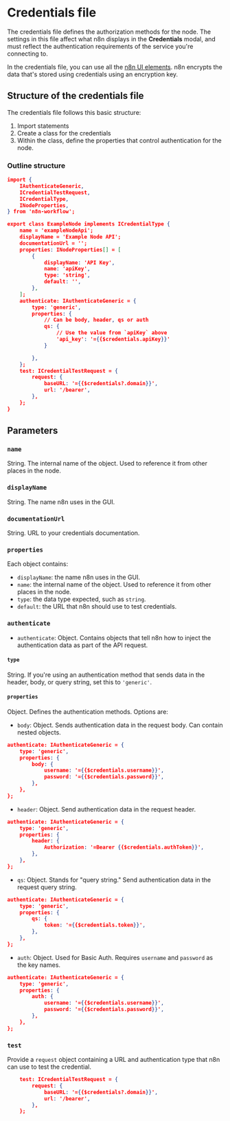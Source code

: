# Credentials file
The credentials file defines the authorization methods for the node. The settings in this file affect what n8n displays in the **Credentials** modal, and must reflect the authentication requirements of the service you're connecting to.

In the credentials file, you can use all the [n8n UI elements](https://docs.n8n.io/integrations/creating-nodes/build/reference/ui-elements/). n8n encrypts the data that's stored using credentials using an encryption key.

## Structure of the credentials file

The credentials file follows this basic structure:

1. Import statements
2. Create a class for the credentials
3. Within the class, define the properties that control authentication for the node.

### Outline structure

```json
import {
	IAuthenticateGeneric,
	ICredentialTestRequest,
	ICredentialType,
	INodeProperties,
} from 'n8n-workflow';

export class ExampleNode implements ICredentialType {
	name = 'exampleNodeApi';
	displayName = 'Example Node API';
	documentationUrl = '';
	properties: INodeProperties[] = [
		{
			displayName: 'API Key',
			name: 'apiKey',
			type: 'string',
			default: '',
		},
	];
	authenticate: IAuthenticateGeneric = {
		type: 'generic',
		properties: {
    		// Can be body, header, qs or auth
			qs: {
        		// Use the value from `apiKey` above
				'api_key': '={{$credentials.apiKey}}'
			}

		},
	};
	test: ICredentialTestRequest = {
		request: {
			baseURL: '={{$credentials?.domain}}',
			url: '/bearer',
		},
	};
}
```

## Parameters

### `name`

String. The internal name of the object. Used to reference it from other places in the node.

### `displayName`

String. The name n8n uses in the GUI.

### `documentationUrl`

String. URL to your credentials documentation.

### `properties`

Each object contains:

- `displayName`: the name n8n uses in the GUI.
- `name`: the internal name of the object. Used to reference it from other places in the node.
- `type`: the data type expected, such as `string`.
- `default`: the URL that n8n should use to test credentials.

### `authenticate`

- `authenticate`: Object. Contains objects that tell n8n how to inject the authentication data as part of the API request.

#### `type`

String. If you're using an authentication method that sends data in the header, body, or query string, set this to `'generic'`.

#### `properties`

Object. Defines the authentication methods. Options are:

- `body`: Object. Sends authentication data in the request body. Can contain nested objects.
```json
authenticate: IAuthenticateGeneric = {
	type: 'generic',
	properties: {
		body: {
			username: '={{$credentials.username}}',
			password: '={{$credentials.password}}',
		},
	},
};
```

- `header`: Object. Send authentication data in the request header.
```json
authenticate: IAuthenticateGeneric = {
	type: 'generic',
	properties: {
		header: {
			Authorization: '=Bearer {{$credentials.authToken}}',
		},
	},
};
```

- `qs`: Object. Stands for "query string." Send authentication data in the request query string.
```json
authenticate: IAuthenticateGeneric = {
	type: 'generic',
	properties: {
		qs: {
			token: '={{$credentials.token}}',
		},
	},
};
```

- `auth`: Object. Used for Basic Auth. Requires `username` and `password` as the key names.
```json
authenticate: IAuthenticateGeneric = {
	type: 'generic',
	properties: {
		auth: {
			username: '={{$credentials.username}}',
			password: '={{$credentials.password}}',
		},
	},
};
```


### `test`

Provide a `request` object containing a URL and authentication type that n8n can use to test the credential.
```json
	test: ICredentialTestRequest = {
		request: {
			baseURL: '={{$credentials?.domain}}',
			url: '/bearer',
		},
	};
```
